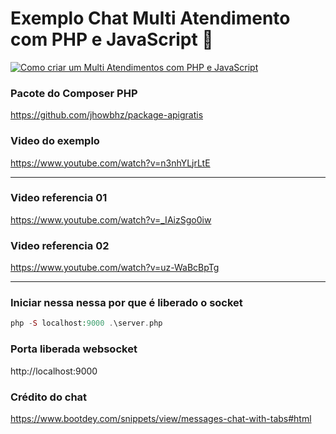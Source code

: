 # Exemplo Chat Multi Atendimento com PHP e JavaScript 🚀

[![Como criar um Multi Atendimentos com PHP e JavaScript](https://img.youtube.com/vi/n3nhYLjrLtE/0.jpg)](https://www.youtube.com/watch?v=n3nhYLjrLtE)

### Pacote do Composer PHP
https://github.com/jhowbhz/package-apigratis

### Video do exemplo
https://www.youtube.com/watch?v=n3nhYLjrLtE

**********

### Video referencia 01
https://www.youtube.com/watch?v=_IAizSgo0iw

### Video referencia 02
https://www.youtube.com/watch?v=uz-WaBcBpTg

**********

### Iniciar nessa nessa por que é liberado o socket
```php
php -S localhost:9000 .\server.php
```

### Porta liberada websocket
http://localhost:9000

### Crédito do chat
https://www.bootdey.com/snippets/view/messages-chat-with-tabs#html
